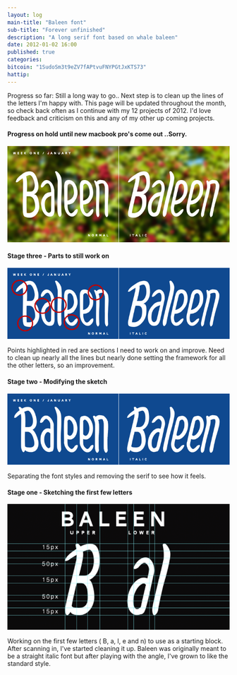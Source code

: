 ```yaml
---
layout: log
main-title: "Baleen font"
sub-title: "Forever unfinished"
description: "A long serif font based on whale baleen"
date: 2012-01-02 16:00
published: true
categories: 
bitcoin: "1SudoSm3t9eZV7fAPtvuFNYPGtJxKTS73"
hattip: 
---
```


Progress so far: Still a long way to go.. Next step is to clean up the lines of the letters I'm happy with. This page will be updated throughout the month, so check back often as I continue with my 12 projects of 2012. I'd love feedback and criticism on this and any of my other up coming projects.

#### Progress on hold until new macbook pro's come out ..Sorry.

![Baleen week one final](/get/baleen-weekone-final.png)

#### Stage three - Parts to still work on

![Baleen week one 3](/get/baleen-weekone-3.png)

Points highlighted in red are sections I need to work on and improve. Need to clean up nearly all the lines but nearly done setting the framework for all the other letters, so an improvement.

#### Stage two - Modifying the sketch

![Baleen week one 2](/get/baleen-weekone-2.png)

Separating the font styles and removing the serif to see how it feels.

#### Stage one - Sketching the first few letters

![Baleen week one 1](/get/baleen-weekone-1.png)

Working on the first few letters ( B, a, l, e and n) to use as a starting block. After scanning in, I've started cleaning it up.
Baleen was originally meant to be a straight italic font but after playing with the angle, I've grown to like the standard style.
